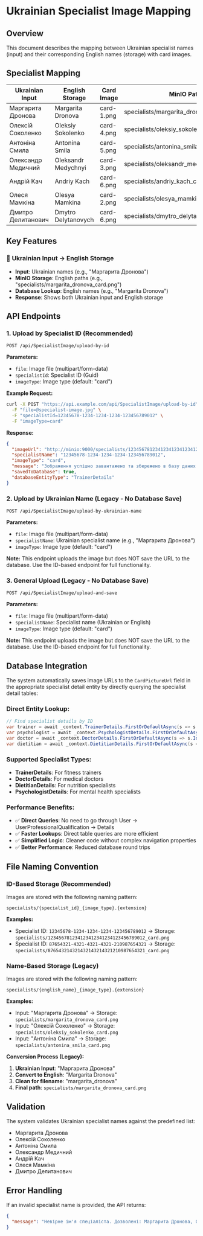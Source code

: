 # Ukrainian Specialist Image Mapping

## Overview
This document describes the mapping between Ukrainian specialist names (input) and their corresponding English names (storage) with card images.

## Specialist Mapping

| Ukrainian Input | English Storage | Card Image | MinIO Path | Database Lookup |
|-----------------|-----------------|------------|------------|-----------------|
| Маргарита Дронова | Margarita Dronova | card-1.png | specialists/margarita_dronova_card.png | Margarita Dronova |
| Олексій Соколенко | Oleksiy Sokolenko | card-4.png | specialists/oleksiy_sokolenko_card.png | Oleksiy Sokolenko |
| Антоніна Смила | Antonina Smila | card-5.png | specialists/antonina_smila_card.png | Antonina Smila |
| Олександр Медичний | Oleksandr Medychnyi | card-3.png | specialists/oleksandr_medychnyi_card.png | Oleksandr Medychnyi |
| Андрій Кач | Andriy Kach | card-6.png | specialists/andriy_kach_card.png | Andriy Kach |
| Олеся Мамкіна | Olesya Mamkina | card-2.png | specialists/olesya_mamkina_card.png | Olesya Mamkina |
| Дмитро Делитанович | Dmytro Delytanovych | card-6.png | specialists/dmytro_delytanovych_card.png | Dmytro Delytanovych |

## Key Features

### 🔄 **Ukrainian Input → English Storage**
- **Input**: Ukrainian names (e.g., "Маргарита Дронова")
- **MinIO Storage**: English paths (e.g., "specialists/margarita_dronova_card.png")
- **Database Lookup**: English names (e.g., "Margarita Dronova")
- **Response**: Shows both Ukrainian input and English storage

## API Endpoints

### 1. Upload by Specialist ID (Recommended)
```
POST /api/SpecialistImage/upload-by-id
```

**Parameters:**
- `file`: Image file (multipart/form-data)
- `specialistId`: Specialist ID (Guid)
- `imageType`: Image type (default: "card")

**Example Request:**
```bash
curl -X POST "https://api.example.com/api/SpecialistImage/upload-by-id" \
  -F "file=@specialist-image.jpg" \
  -F "specialistId=12345678-1234-1234-1234-123456789012" \
  -F "imageType=card"
```

**Response:**
```json
{
  "imageUrl": "http://minio:9000/specialists/123456781234123412341234123456789012_card.jpg",
  "specialistName": "12345678-1234-1234-1234-123456789012",
  "imageType": "card",
  "message": "Зображення успішно завантажено та збережено в базу даних для спеціаліста з ID: 12345678-1234-1234-1234-123456789012",
  "savedToDatabase": true,
  "databaseEntityType": "TrainerDetails"
}
```

### 2. Upload by Ukrainian Name (Legacy - No Database Save)
```
POST /api/SpecialistImage/upload-by-ukrainian-name
```

**Parameters:**
- `file`: Image file (multipart/form-data)
- `specialistName`: Ukrainian specialist name (e.g., "Маргарита Дронова")
- `imageType`: Image type (default: "card")

**Note:** This endpoint uploads the image but does NOT save the URL to the database. Use the ID-based endpoint for full functionality.

### 3. General Upload (Legacy - No Database Save)
```
POST /api/SpecialistImage/upload-and-save
```

**Parameters:**
- `file`: Image file (multipart/form-data)
- `specialistName`: Specialist name (Ukrainian or English)
- `imageType`: Image type (default: "card")

**Note:** This endpoint uploads the image but does NOT save the URL to the database. Use the ID-based endpoint for full functionality.

## Database Integration

The system automatically saves image URLs to the `CardPictureUrl` field in the appropriate specialist detail entity by directly querying the specialist detail tables:

### **Direct Entity Lookup:**
```csharp
// Find specialist details by ID
var trainer = await _context.TrainerDetails.FirstOrDefaultAsync(s => s.Id == specialistId);
var psychologist = await _context.PsychologistDetails.FirstOrDefaultAsync(s => s.Id == specialistId);
var doctor = await _context.DoctorDetails.FirstOrDefaultAsync(s => s.Id == specialistId);
var dietitian = await _context.DietitianDetails.FirstOrDefaultAsync(s => s.Id == specialistId);
```

### **Supported Specialist Types:**
- **TrainerDetails**: For fitness trainers
- **DoctorDetails**: For medical doctors
- **DietitianDetails**: For nutrition specialists
- **PsychologistDetails**: For mental health specialists

### **Performance Benefits:**
- ✅ **Direct Queries**: No need to go through User → UserProfessionalQualification → Details
- ✅ **Faster Lookups**: Direct table queries are more efficient
- ✅ **Simplified Logic**: Cleaner code without complex navigation properties
- ✅ **Better Performance**: Reduced database round trips

## File Naming Convention

### ID-Based Storage (Recommended)
Images are stored with the following naming pattern:
```
specialists/{specialist_id}_{image_type}.{extension}
```

**Examples:**
- Specialist ID: `12345678-1234-1234-1234-123456789012` → Storage: `specialists/123456781234123412341234123456789012_card.png`
- Specialist ID: `87654321-4321-4321-4321-210987654321` → Storage: `specialists/876543214321432143214321210987654321_card.png`

### Name-Based Storage (Legacy)
Images are stored with the following naming pattern:
```
specialists/{english_name}_{image_type}.{extension}
```

**Examples:**
- Input: "Маргарита Дронова" → Storage: `specialists/margarita_dronova_card.png`
- Input: "Олексій Соколенко" → Storage: `specialists/oleksiy_sokolenko_card.png`
- Input: "Антоніна Смила" → Storage: `specialists/antonina_smila_card.png`

**Conversion Process (Legacy):**
1. **Ukrainian Input**: "Маргарита Дронова"
2. **Convert to English**: "Margarita Dronova" 
3. **Clean for filename**: "margarita_dronova"
4. **Final path**: `specialists/margarita_dronova_card.png`

## Validation

The system validates Ukrainian specialist names against the predefined list:
- Маргарита Дронова
- Олексій Соколенко
- Антоніна Смила
- Олександр Медичний
- Андрій Кач
- Олеся Мамкіна
- Дмитро Делитанович

## Error Handling

If an invalid specialist name is provided, the API returns:
```json
{
  "message": "Невірне ім'я спеціаліста. Дозволені: Маргарита Дронова, Олексій Соколенко, ..."
}
```
